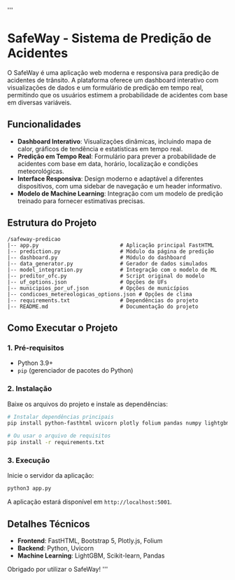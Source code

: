 '''
# SafeWay - Sistema de Predição de Acidentes

O SafeWay é uma aplicação web moderna e responsiva para predição de acidentes de trânsito. A plataforma oferece um dashboard interativo com visualizações de dados e um formulário de predição em tempo real, permitindo que os usuários estimem a probabilidade de acidentes com base em diversas variáveis.

## Funcionalidades

- **Dashboard Interativo**: Visualizações dinâmicas, incluindo mapa de calor, gráficos de tendência e estatísticas em tempo real.
- **Predição em Tempo Real**: Formulário para prever a probabilidade de acidentes com base em data, horário, localização e condições meteorológicas.
- **Interface Responsiva**: Design moderno e adaptável a diferentes dispositivos, com uma sidebar de navegação e um header informativo.
- **Modelo de Machine Learning**: Integração com um modelo de predição treinado para fornecer estimativas precisas.

## Estrutura do Projeto

```
/safeway-predicao
|-- app.py                          # Aplicação principal FastHTML
|-- prediction.py                   # Módulo da página de predição
|-- dashboard.py                    # Módulo do dashboard
|-- data_generator.py               # Gerador de dados simulados
|-- model_integration.py            # Integração com o modelo de ML
|-- preditor_ofc.py                 # Script original do modelo
|-- uf_options.json                 # Opções de UFs
|-- municipios_por_uf.json          # Opções de municípios
|-- condicoes_metereologicas_options.json # Opções de clima
|-- requirements.txt                # Dependências do projeto
|-- README.md                       # Documentação do projeto
```

## Como Executar o Projeto

### 1. Pré-requisitos

- Python 3.9+
- `pip` (gerenciador de pacotes do Python)

### 2. Instalação

Baixe os arquivos do projeto e instale as dependências:

```bash
# Instalar dependências principais
pip install python-fasthtml uvicorn plotly folium pandas numpy lightgbm scikit-learn holidays geopandas

# Ou usar o arquivo de requisitos
pip install -r requirements.txt
```

### 3. Execução

Inicie o servidor da aplicação:

```bash
python3 app.py
```

A aplicação estará disponível em `http://localhost:5001`.

## Detalhes Técnicos

- **Frontend**: FastHTML, Bootstrap 5, Plotly.js, Folium
- **Backend**: Python, Uvicorn
- **Machine Learning**: LightGBM, Scikit-learn, Pandas

Obrigado por utilizar o SafeWay!
'''
